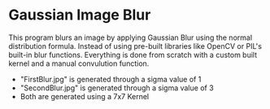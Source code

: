 # **Gaussian Image Blur**

This program blurs an image by applying Gaussian Blur using the normal distribution formula. 
Instead of  using pre-built libraries like OpenCV or PIL's built-in blur functions. Everything is done from scratch with a custom built kernel and a manual convulution function.

* "FirstBlur.jpg" is generated through a sigma value of 1
* "SecondBlur.jpg" is generated through a sigma value of 3
* Both are generated using a 7x7 Kernel
